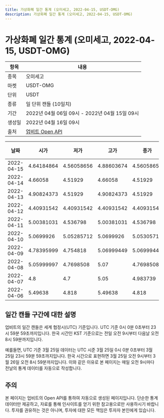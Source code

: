 ```yaml
---
title: 가상화폐 일간 통계 (오미세고, 2022-04-15, USDT-OMG)
description: 가상화폐 일간 통계 (오미세고, 2022-04-15, USDT-OMG)
---
```



가상화폐 일간 통계 (오미세고, 2022-04-15, USDT-OMG)
===

|항목|내용|
|--|--|
|종목|오미세고|
|마켓|USDT-OMG|
|단위|USDT|
|종류|일 단위 캔들 (10일치)|
|기간|2022년 04월 06일 09시 - 2022년 04월 15일 09시|
|생성일|2022년 04월 16일 09시|
|출처|[업비트 Open API](https://docs.upbit.com)|


|날짜|시가|저가|고가|종가|비고|
|--|--|--|--|--|--|
|2022-04-15|4.64184864|4.56058656|4.88603674|4.56058656|    |
|2022-04-14|4.66058|4.51929|4.66058|4.51929|    |
|2022-04-13|4.90824373|4.51929|4.90824373|4.51929|    |
|2022-04-12|4.40931542|4.40931542|4.40931542|4.40931542|    |
|2022-04-11|5.00381031|4.536798|5.00381031|4.536798|    |
|2022-04-10|5.0699926|5.05285712|5.0699926|5.05305712|    |
|2022-04-09|4.78395999|4.754818|5.06999449|5.06999449|    |
|2022-04-08|5.05999997|4.7698508|5.07|4.7698508|    |
|2022-04-07|4.8|4.7|5.05|4.983739|    |
|2022-04-06|5.49638|4.818|5.49638|4.818|    |


일간 캔들 구간에 대한 설명
---


업비트의 일간 캔들은 세계 협정시(UTC) 기준입니다. 
UTC 기준 0시 0분 0초부터 23시 59분 59초까지입니다. 
한국 시간인 KST 기준으로는 전일 오전 9시부터 다음날 오전 8시 59분까지입니다. 


예를들면, UTC 기준 3월 25일 데이터는 UTC 시준 3월 25일 0시 0분 0초부터 3월 25일 23시 59분 59초까지입니다. 
한국 시간으로 표현하면 3월 25일 오전 9시부터 3월 26일 오전 8시 59분까지입니다. 
이와 같은 이유로 본 페이지는 매일 오전 9시마다 전날의 통계 데이터를 자동으로 작성합니다. 


주의
---


본 페이지는 업비트의 Open API를 통하여 자동으로 생성된 페이지입니다. 
단순한 통계 데이터만 제공하고, 자료를 통해 인사이트를 얻기 위한 참고용으로만 사용하시기 바랍니다. 
투자를 권유하는 것은 아니며, 투자에 대한 모든 책임은 투자자 본인에게 있습니다. 
